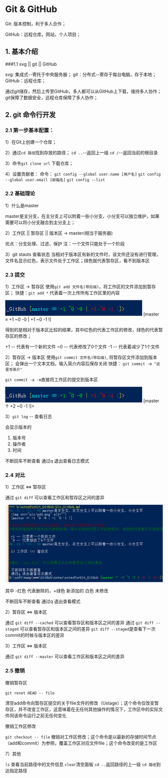 # Git & GitHub

Git: 版本控制，利于多人合作；

GitHub：远程仓库，网站，个人项目；

## 1. 基本介绍

###1.1 svg || git || GitHub

svg: 集成式--寄托于中央服务器；
git：分布式--寄存于每台电脑，存于本地；
GitHub：远程仓库；

通过git储存，然后上传至GitHub，多人都可以从GitHub上下载，维持多人协作；
git保障了数据安全，远程仓库保障了多人协作；

## 2. git 命令行开发

### 2.1 第一步基本配置：

1）在Git上创建一个仓库；

2）通过`cd 路径`找到存放的路径；
`cd ..`--返回上一级
`cd /`--返回当前的根目录

3）命令`git clone url` 下载仓库；

4）设置贡献者：
命令：
`git config --global user.name [用户名]`
`git config --global user.emall [邮箱名]`
`git config --list`


### 2.2 基础理论

1）什么是master

master是主分支，在主分支上可以附着一些小分支，小分支可以独立维护，如果需要可以将小分支融合到主分支上；

2）工作区 || 暂存区 || 版本区 -> master(相当于服务器)

优点：分支处理、过滤、保护
注：一个文件只能处于一个阶段

3）git stauts 查看状态
当相对于版本区有新的文件时，该文件还没有进行管理，文件名显示红色，表示文件处于工作区；绿色就代表暂存区，看不到版本区

### 2.3 提交

1）工作区 -> 暂存区
使用`git add 文件名(带后缀)`，将工作区的文件添加到暂存区；
快捷：`git add *` 代表着一次上传所有工作区里的内容

<img src="pic/add.png" alt="">
[master ≡ +1 ~0 -0 | +1 ~0 -1 !]

得到的是相对于版本区比较的结果，其中红色的代表工作区的修改，绿色的代表暂存区的修改；

+1 -- 代表有一个新的文件
~0 -- 代表修改了0个文件
-1 -- 代表着减少了1个文件

2）暂存区 -> 版本区
使用`git commit 文件名(带后缀)`, 将暂存区文件添加到版本区；
会弹出一个文本文档，输入简介内容后保存关闭
快捷：
`git commit -m "这里写简介"`

`git commit -a -m`直接将工作区的提交到版本区

<img src="pic/add.png" alt="">
[master ↑ +2 ~0 -1 !]>

3）`git log` -- 查看日志

会显示版本的
1. 版本号
2. 操作者
3. 时间

不断回车不断查看
通过q 退出查看日志模式


### 2.4 对比

1）工作区 <=> 暂存区

通过  `git diff` 可以查看工作区和暂存区之间的差异

<img src="pic/diff.png" alt="">

其中 -红色 代表删除的，+绿色 新添加的 白色 未修改

不断回车不断查看
通过q 退出查看模式

2）暂存区 <=> 版本区

通过  `git diff --cached` 可以查看暂存区和版本区之间的差异
通过  `git diff --staged` 可以查看暂存区和版本区之间的差异
`git diff --staged`是查看下一次commit的时候与版本区的差异

3）工作区 <=> 版本区

通过  `git diff --master` 可以查看工作区和版本区之间的差异

### 2.5 撤销

撤销暂存区

`git reset HEAD -- file`

清空add命令向暂存区提交的关于file文件的修改（Ustage）；这个命令仅改变暂存区，并不改变工作区，这意味着在无任何其他操作的情况下，工作区中的实际文件同该命令运行之前无任何变化

撤销工作区修改

`git checkout -- file`
撤销对工作区修改；这个命令是以最新的存储时间节点（add和commit）为参照，覆盖工作区对应文件file；这个命令改变的是工作区

7）其他

`ls` 查看当前路径中的文件信息
`clear`清空面板
`cd ..`返回路径的上一级
`cd 路径`到达指定路径